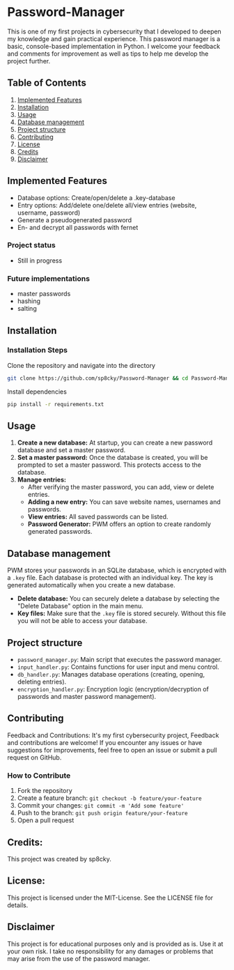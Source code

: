 # Password-Manager
This is one of my first projects in cybersecurity that I developed to deepen my knowledge and gain practical experience. This password manager is a basic, console-based implementation in Python. I welcome your feedback and comments for improvement as well as tips to help me develop the project further.

## Table of Contents

1. [Implemented Features](#Implemented-Features)
2. [Installation](#installation)
3. [Usage](#usage)
4. [Database management](#database-management)
5. [Project structure](#project-structure)
6. [Contributing](#contributing)
7. [License](#license)
8. [Credits](#credits)
9. [Disclaimer](#disclaimer)

## Implemented Features
- Database options: Create/open/delete a .key-database
- Entry options: Add/delete one/delete all/view entries (website, username, password)
- Generate a pseudogenerated password
- En- and decrypt all passwords with fernet

### Project status
- Still in progress

### Future implementations
- master passwords
- hashing
- salting

## Installation
### Installation Steps
Clone the repository and navigate into the directory
```bash
git clone https://github.com/sp8cky/Password-Manager && cd Password-Manager
```
Install dependencies
```bash
pip install -r requirements.txt
```

## Usage 
1. **Create a new database:** At startup, you can create a new password database and set a master password.
2. **Set a master password:** Once the database is created, you will be prompted to set a master password. This protects access to the database.
3. **Manage entries:**
   - After verifying the master password, you can add, view or delete entries.
   - **Adding a new entry:** You can save website names, usernames and passwords.
   - **View entries:** All saved passwords can be listed.
   - **Password Generator:** PWM offers an option to create randomly generated passwords.

## Database management
PWM stores your passwords in an SQLite database, which is encrypted with a `.key` file. Each database is protected with an individual key. The key is generated automatically when you create a new database.
- **Delete database:** You can securely delete a database by selecting the "Delete Database" option in the main menu.
- **Key files:** Make sure that the `.key` file is stored securely. Without this file you will not be able to access your database.

## Project structure
- `password_manager.py`: Main script that executes the password manager.
- `input_handler.py`: Contains functions for user input and menu control.
- `db_handler.py`: Manages database operations (creating, opening, deleting entries).
- `encryption_handler.py`: Encryption logic (encryption/decryption of passwords and master password management).

## Contributing
Feedback and Contributions: It's my first cybersecurity project, Feedback and contributions are welcome! If you encounter any issues or have suggestions for improvements, feel free to open an issue or submit a pull request on GitHub.

### How to Contribute
1. Fork the repository
2. Create a feature branch: `git checkout -b feature/your-feature`
3. Commit your changes: `git commit -m 'Add some feature'`
4. Push to the branch: `git push origin feature/your-feature`
5. Open a pull request

## Credits:
This project was created by sp8cky.

## License:
This project is licensed under the MIT-License. See the LICENSE file for details.

## Disclaimer
This project is for educational purposes only and is provided as is. Use it at your own risk. I take no responsibility for any damages or problems that may arise from the use of the password manager.
